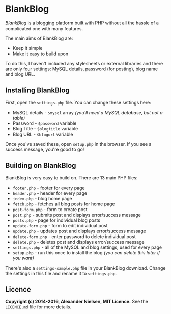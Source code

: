 # BlankBlog

*BlankBlog* is a blogging platform built with PHP without all the hassle of a complicated one with many features.

The main aims of BlankBlog are:

- Keep it simple
- Make it easy to build upon

To do this, I haven't included any stylesheets or external libraries and there are only four settings: MySQL details, password (for posting), blog name and blog URL.

## Installing BlankBlog

First, open the `settings.php` file. You can change these settings here:

- MySQL details - `$mysql` array *(you'll need a MySQL database, but not a table)*
- Password - `$password` variable
- Blog Title - `$blogtitle` variable
- Blog URL - `$blogurl` variable

Once you've saved these, open `setup.php` in the browser. If you see a success message, you're good to go!

## Building on BlankBlog

BlankBlog is very easy to build on. There are 13 main PHP files:

- `footer.php` - footer for every page
- `header.php` - header for every page
- `index.php` - blog home page
- `fetch.php` - fetches all blog posts for home page
- `post-form.php` - form to create post
- `post.php` - submits post and displays error/success message
- `posts.php` - page for individual blog posts
- `update-form.php` - form to edit individual post
- `update.php` - updates post and displays error/success message
- `delete-form.php` - enter password to delete individual post
- `delete.php` - deletes post and displays error/success message
- `settings.php` - all of the MySQL and blog settings, used for every page
- `setup.php` - run this once to install the blog *(you can delete this later if you want)*

There's also a `settings-sample.php` file in your BlankBlog download. Change the settings in this file and rename it to `settings.php`.

## Licence

**Copyright (c) 2014-2016, Alexander Nielsen, MIT Licence.** See the `LICENCE.md` file for more details.
